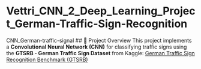 # Vettri_CNN_2_Deep_Learning_Project_German-Traffic-Sign-Recognition
 CNN_German-traffic-signal  ## 📌 Project Overview This project implements a **Convolutional Neural Network (CNN)** for classifying traffic signs using the **GTSRB - German Traffic Sign Dataset** from Kaggle:   [German Traffic Sign Recognition Benchmark (GTSRB)](https://www.kaggle.com/datasets/meowmeowmeowmeowmeow/gtsrb-german-traffic-sign)
